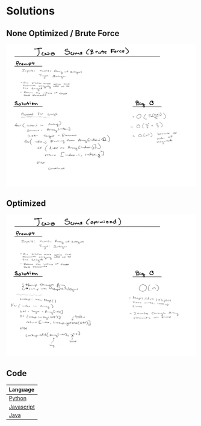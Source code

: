 # Solutions

## None Optimized / Brute Force

![Un_Optimized](./assets/TwoSums_UnOptimized.png)

## Optimized

![Optimized](./assets/TwoSums_Optimized.png)

## Code

| Language |
| :---     |
| [Python](../src/py/core/leetcode/two_sums.py)|
| [Javascript](../src/js/core/leetcode/twoSums.js)
| [Java](../src/java/core/leetcode/TwoSums.java) |
